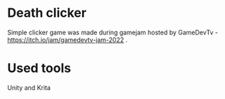 # Death clicker
Simple clicker game was made during gamejam hosted by GameDevTv - https://itch.io/jam/gamedevtv-jam-2022 .

# Used tools
Unity and Krita
